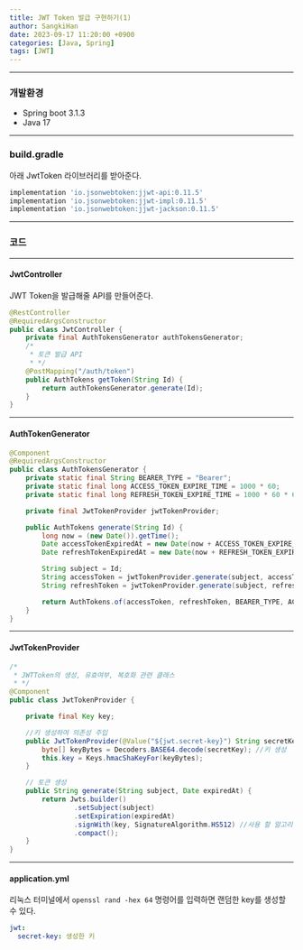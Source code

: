 ```yaml
---
title: JWT Token 발급 구현하기(1)
author: SangkiHan
date: 2023-09-17 11:20:00 +0900
categories: [Java, Spring]
tags: [JWT]
---
```

------------

### 개발환경
+ Spring boot 3.1.3
+ Java 17
------------

### build.gradle

아래 JwtToken 라이브러리를 받아준다.

``` gradle
implementation 'io.jsonwebtoken:jjwt-api:0.11.5'
implementation 'io.jsonwebtoken:jjwt-impl:0.11.5'
implementation 'io.jsonwebtoken:jjwt-jackson:0.11.5'
```
------------

### 코드
------------

#### JwtController

JWT Token을 발급해줄 API를 만들어준다.

``` java
@RestController
@RequiredArgsConstructor
public class JwtController {
	private final AuthTokensGenerator authTokensGenerator;
	/*
	 * 토큰 발급 API
	 * */
	@PostMapping("/auth/token")
	public AuthTokens getToken(String Id) {
		return authTokensGenerator.generate(Id);
	}
}
```
------------

#### AuthTokenGenerator
``` java
@Component
@RequiredArgsConstructor
public class AuthTokensGenerator {
    private static final String BEARER_TYPE = "Bearer";
    private static final long ACCESS_TOKEN_EXPIRE_TIME = 1000 * 60;       // 1분 -> 테스트를 위해 짧게 설정
    private static final long REFRESH_TOKEN_EXPIRE_TIME = 1000 * 60 * 60;  //1시간 -> 테스트를 위해 짧게 설정

    private final JwtTokenProvider jwtTokenProvider;

    public AuthTokens generate(String Id) {
        long now = (new Date()).getTime();
        Date accessTokenExpiredAt = new Date(now + ACCESS_TOKEN_EXPIRE_TIME);				//AccessToken 유효기간 지정
        Date refreshTokenExpiredAt = new Date(now + REFRESH_TOKEN_EXPIRE_TIME);				//RefreshToken 유효기간 지정

        String subject = Id;
        String accessToken = jwtTokenProvider.generate(subject, accessTokenExpiredAt);		//AccessToken 생성
        String refreshToken = jwtTokenProvider.generate(subject, refreshTokenExpiredAt);	//RefreshToken 생성

        return AuthTokens.of(accessToken, refreshToken, BEARER_TYPE, ACCESS_TOKEN_EXPIRE_TIME / 1000L);
    }
}
```
------------

#### JwtTokenProvider
``` java
/*
 * JWTToken의 생성, 유효여부, 복호화 관련 클래스
 * */
@Component
public class JwtTokenProvider {

    private final Key key;

    //키 생성하여 의존성 주입
    public JwtTokenProvider(@Value("${jwt.secret-key}") String secretKey) {
        byte[] keyBytes = Decoders.BASE64.decode(secretKey); //키 생성
        this.key = Keys.hmacShaKeyFor(keyBytes);
    }

    // 토큰 생성
    public String generate(String subject, Date expiredAt) {
        return Jwts.builder()
                .setSubject(subject)
                .setExpiration(expiredAt)
                .signWith(key, SignatureAlgorithm.HS512) //사용 할 알고리즘 지정
                .compact();
    }
}
```
------------

#### application.yml

리눅스 터미널에서 ```openssl rand -hex 64``` 명령어를 입력하면 랜덤한 key를 생성할 수 있다.

``` yml
jwt:
  secret-key: 생성한 키
```